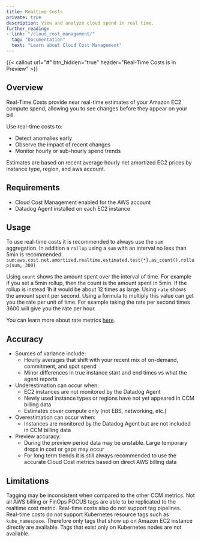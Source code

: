 ```yaml
---
title: Realtime Costs
private: true
description: View and analyze cloud spend in real time.
further_reading:
- link: "/cloud_cost_management/"
  tag: "Documentation"
  text: "Learn about Cloud Cost Management"
---
```


{{< callout url="#" btn_hidden="true" header="Real-Time Costs is in Preview" >}}

## Overview

Real-Time Costs provide near real-time estimates of your Amazon EC2 compute spend, allowing you to see changes before they appear on your bill.

Use real-time costs to:
- Detect anomalies early
- Observe the impact of recent changes
- Monitor hourly or sub-hourly spend trends

Estimates are based on recent average hourly net amortized EC2 prices by instance type, region, and aws account.

## Requirements

- Cloud Cost Management enabled for the AWS account
- Datadog Agent installed on each EC2 instance

## Usage

To use real-time costs it is recommended to always use the `sum` aggregation. In addition a `rollup` using a `sum` with an interval no less than 5min is recommended. `sum:aws.cost.net.amortized.realtime.estimated.test{*}.as_count().rollup(sum, 300)`

Using `count` shows the amount spent over the interval of time. For example if you set a 5min rollup, then the count is the amount spent in 5min. If the rollup is instead 1h it would be about 12 times as large.
Using `rate` shows the amount spent per second. Using a formula to multiply this value can get you the rate per unit of time. For example taking the rate per second times 3600 will give you the rate per hour.

You can learn more about rate metrics [here][1].

## Accuracy

- Sources of variance include:
  - Hourly averages that shift with your recent mix of on-demand, commitment, and spot spend
  - Minor differences in true instance start and end times vs what the agent reports
- Underestimation can occur when:
  - EC2 instances are not monitored by the Datadog Agent
  - Newly used instance types or regions have not yet appeared in CCM billing data
  - Estimates cover compute only (not EBS, networking, etc.)
- Overestimation can occur when:
  - Instances are monitored by the Datadog Agent but are not included in CCM billing data
- Preview accuracy:
  - During the preview period data may be unstable. Large temporary drops in cost or gaps may occur
  - For long term trends it is still always recommended to use the accurate Cloud Cost metrics based on direct AWS billing data

## Limitations

Tagging may be inconsistent when compared to the other CCM metrics.
Not all AWS billing or FinOps FOCUS tags are able to be replicated to the realtime cost metric.
Real-time costs also do not support tag pipelines. Real-time costs do not support Kubernetes resource tags such as `kube_namespace`. Therefore only tags that show up on Amazon EC2 instance directly are available. Tags that exist only on Kubernetes nodes are not available.

[1]: /metrics/types/?tab=rate#metric-types
